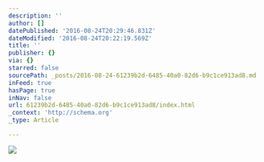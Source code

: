 ```yaml
---
description: ''
author: []
datePublished: '2016-08-24T20:29:46.831Z'
dateModified: '2016-08-24T20:22:19.569Z'
title: ''
publisher: {}
via: {}
starred: false
sourcePath: _posts/2016-08-24-61239b2d-6485-40a0-82d6-b9c1ce913ad8.md
inFeed: true
hasPage: true
inNav: false
url: 61239b2d-6485-40a0-82d6-b9c1ce913ad8/index.html
_context: 'http://schema.org'
_type: Article

---
```

![](https://the-grid-user-content.s3-us-west-2.amazonaws.com/487e8f88-832e-4e58-829d-07639029517c.jpg)